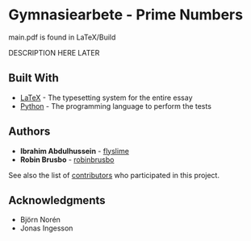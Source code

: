 # Gymnasiearbete - Prime Numbers

main.pdf is found in LaTeX/Build

DESCRIPTION HERE LATER

## Built With

-   [LaTeX](https://www.latex-project.org/) - The typesetting system for the entire essay
-   [Python](https://www.python.org/) - The programming language to perform the tests

## Authors

-   **Ibrahim Abdulhussein** - [flyslime](https://github.com/flyslime)
-   **Robin Brusbo** - [robinbrusbo](https://github.com/robinbrusbo)

See also the list of [contributors](https://github.com/your/project/contributors) who participated in this project.

## Acknowledgments

-   Björn Norén
-   Jonas Ingesson
